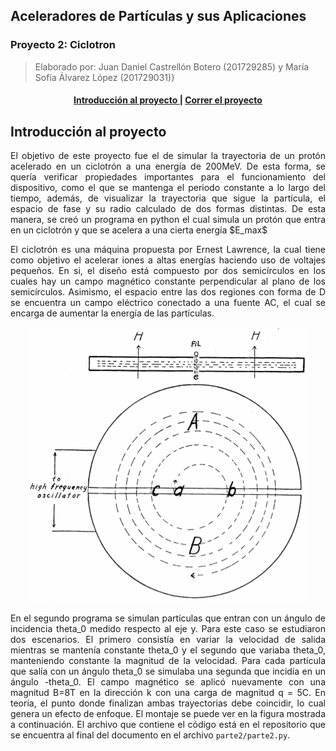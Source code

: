 ## Aceleradores de Partículas y sus Aplicaciones
### Proyecto 2: Ciclotron
> Elaborado por: Juan Daniel Castrellón Botero (201729285) y María Sofía Álvarez López (201729031)}

<div align="center"><a name="menu"></a>
  <h4>
    <a href="#intro">
      Introducción al proyecto
    </a>
    <span> | </span>
    <a href=#correr>
      Correr el proyecto
    </a>
  </h4>
</div>

<h2 name="intro">Introducción al proyecto</h2>
<p align="justify"> 
El objetivo de este proyecto fue el de simular la trayectoria de un protón acelerado en un ciclotrón a una energía de 200MeV. De esta forma, se quería verificar propiedades importantes para el funcionamiento del dispositivo, como el que se mantenga el periodo constante a lo largo del tiempo, además, de visualizar la trayectoria que sigue la partícula, el espacio de fase y su radio calculado de dos formas distintas. De esta manera, se creó un programa en python el cual simula un protón que entra en un ciclotrón y que se acelera a una cierta energía $E_max$
</p>
<p align="justify">
El ciclotrón es una máquina propuesta por Ernest Lawrence, la cual tiene como objetivo el acelerar iones a altas energías haciendo uso de voltajes pequeños. En si, el diseño está compuesto por dos semicírculos en los cuales hay un campo magnético constante perpendicular al plano de los semicírculos. Asimismo, el espacio entre las dos regiones con forma de D se encuentra un campo eléctrico conectado a una fuente AC, el cual se encarga de aumentar la energía de las partículas.
</p>
<p align="center">
<img src="Ciclotron.PNG" />
</p>
<p align="justify">
 En el segundo programa se simulan partículas que entran con un ángulo de incidencia theta_0 medido respecto al eje y. Para este caso se estudiaron dos escenarios. El primero consistía en variar la velocidad de salida mientras se mantenía constante theta_0  y el segundo que variaba theta_0, manteniendo constante la magnitud de la velocidad. Para cada partícula que salía con un ángulo theta_0 se simulaba una segunda que incidía en un ángulo -theta_0. El campo magnético se aplicó nuevamente con una magnitud B=8T en la dirección k con una carga de magnitud q = 5C. En teoría, el punto donde finalizan ambas trayectorias debe coincidir, lo cual genera un efecto de enfoque. El montaje se puede ver en la figura mostrada a continuación. El archivo que contiene el código está en el repositorio que se encuentra al final del documento en el archivo <code>parte2/parte2.py</code>.

